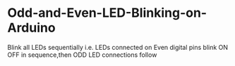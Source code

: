 # Odd-and-Even-LED-Blinking-on-Arduino
Blink all LEDs sequentially i.e. LEDs connected on Even digital pins blink ON OFF in sequence,then ODD LED connections follow
